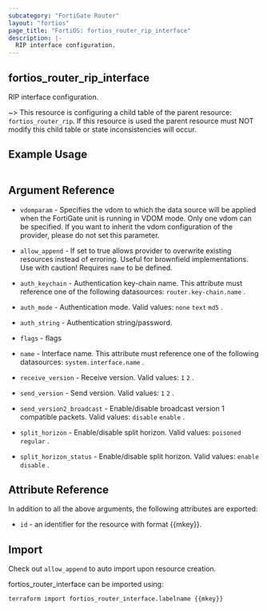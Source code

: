 ```yaml
---
subcategory: "FortiGate Router"
layout: "fortios"
page_title: "FortiOS: fortios_router_rip_interface"
description: |-
  RIP interface configuration.
---
```


## fortios_router_rip_interface
RIP interface configuration.

~> This resource is configuring a child table of the parent resource: `fortios_router_rip`. If this resource is used the parent resource must NOT modify this child table or state inconsistencies will occur.


## Example Usage

```hcl

```

## Argument Reference
* `vdomparam` - Specifies the vdom to which the data source will be applied when the FortiGate unit is running in VDOM mode. Only one vdom can be specified. If you want to inherit the vdom configuration of the provider, please do not set this parameter.
* `allow_append` - If set to true allows provider to overwrite existing resources instead of erroring. Useful for brownfield implementations. Use with caution! Requires `name` to be defined.

* `auth_keychain` - Authentication key-chain name. This attribute must reference one of the following datasources: `router.key-chain.name` .
* `auth_mode` - Authentication mode. Valid values: `none` `text` `md5` .
* `auth_string` - Authentication string/password.
* `flags` - flags
* `name` - Interface name. This attribute must reference one of the following datasources: `system.interface.name` .
* `receive_version` - Receive version. Valid values: `1` `2` .
* `send_version` - Send version. Valid values: `1` `2` .
* `send_version2_broadcast` - Enable/disable broadcast version 1 compatible packets. Valid values: `disable` `enable` .
* `split_horizon` - Enable/disable split horizon. Valid values: `poisoned` `regular` .
* `split_horizon_status` - Enable/disable split horizon. Valid values: `enable` `disable` .

## Attribute Reference

In addition to all the above arguments, the following attributes are exported:
* `id` - an identifier for the resource with format {{mkey}}.

## Import

Check out `allow_append` to auto import upon resource creation.

fortios_router_interface can be imported using:
```sh
terraform import fortios_router_interface.labelname {{mkey}}
```
